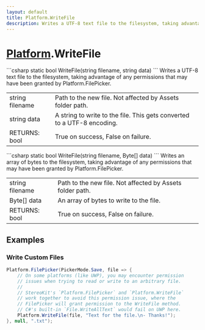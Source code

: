 ```yaml
---
layout: default
title: Platform.WriteFile
description: Writes a UTF-8 text file to the filesystem, taking advantage of any permissions that may have been granted by Platform.FilePicker.
---
```

# [Platform]({{site.url}}/Pages/StereoKit/Platform.html).WriteFile

<div class='signature' markdown='1'>
```csharp
static bool WriteFile(string filename, string data)
```
Writes a UTF-8 text file to the filesystem, taking
advantage of any permissions that may have been granted by
Platform.FilePicker.
</div>

|  |  |
|--|--|
|string filename|Path to the new file. Not affected by             Assets folder path.|
|string data|A string to write to the file. This gets             converted to a UTF-8 encoding.|
|RETURNS: bool|True on success, False on failure.|

<div class='signature' markdown='1'>
```csharp
static bool WriteFile(string filename, Byte[] data)
```
Writes an array of bytes to the filesystem, taking
advantage of any permissions that may have been granted by
Platform.FilePicker.
</div>

|  |  |
|--|--|
|string filename|Path to the new file. Not affected by             Assets folder path.|
|Byte[] data|An array of bytes to write to the file.|
|RETURNS: bool|True on success, False on failure.|





## Examples

### Write Custom Files
```csharp
Platform.FilePicker(PickerMode.Save, file => {
	// On some platforms (like UWP), you may encounter permission
	// issues when trying to read or write to an arbitrary file.
	//
	// StereoKit's `Platform.FilePicker` and `Platform.WriteFile`
	// work together to avoid this permission issue, where the
	// FilePicker will grant permission to the WriteFile method.
	// C#'s built-in `File.WriteAllText` would fail on UWP here.
	Platform.WriteFile(file, "Text for the file.\n- Thanks!");
}, null, ".txt");
```

